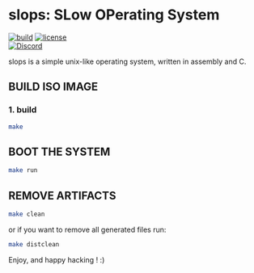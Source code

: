 # slops: SLow OPerating System
[![build](https://img.shields.io/github/workflow/status/Slops64/slops/Makefile%20CI?style=flat-square)](https://github.com/Slops64/slops/actions/workflows/makefile.yml)
[![license](https://img.shields.io/github/license/Slops64/slops?color=yellow&style=flat-square)](https://github.com/Slops64/slops/blob/main/LICENSE)\
[![Discord](https://img.shields.io/discord/764159913924100127?color=blue&label=%20Discord&logo=discord&style=flat)](https://discord.com/invite/jXEqh9t6?utm_source=Discord%20Widget&utm_medium=Connect)

slops is a simple unix-like operating system, written in assembly and C.

## BUILD ISO IMAGE

### 1. build

```bash
make
```

## BOOT THE SYSTEM

```bash
make run
```

## REMOVE ARTIFACTS

```bash
make clean
```

or if you want to remove all generated files run:

```bash
make distclean
```

Enjoy, and happy hacking ! :)
